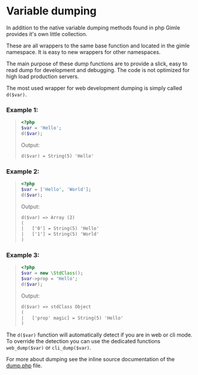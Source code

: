 Variable dumping
================

In addition to the native variable dumping methods found in php Gimle provides it's own little collection.

These are all wrappers to the same base function and located in the gimle namespace. It is easy to new wrappers for other namespaces.

The main purpose of these dump functions are to provide a slick, easy to read dump for development and debugging. The code is not optimized for high load production servers.

The most used wrapper for web development dumping is simply called ```d($var)```.

### Example 1:
> ```php
> <?php
> $var = 'Hello';
> d($var);
> ```
> Output:
> ```html
> d($var) = String(5) 'Hello'
> ```

### Example 2:
> ```php
> <?php
> $var = ['Hello', 'World'];
> d($var);
> ```
> Output:
> ```html
> d($var) => Array (2)
> (
> |   ['0'] = String(5) 'Hello'
> |   ['1'] = String(5) 'World'
> )
> ```

### Example 3:
> ```php
> <?php
> $var = new \StdClass();
> $var->prop = 'Hello';
> d($var);
> ```
> Output:
> ```html
> d($var) => stdClass Object
> (
> |   ['prop' magic] = String(5) 'Hello'
> )
> ```

The ```d($var)``` function will automatically detect if you are in web or cli mode. To override the detection you can use the dedicated functions ```web_dump($var)``` or ```cli_dump($var)```.

For more about dumping see the inline source documentation of the [dump.php](../autoload/dump.php) file.
